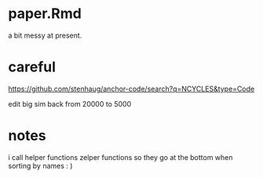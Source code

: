 # paper.Rmd

a bit messy at present. 

# careful

https://github.com/stenhaug/anchor-code/search?q=NCYCLES&type=Code

edit big sim back from 20000 to 5000

# notes

i call helper functions zelper functions so they go at the bottom when sorting by names : )
